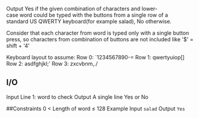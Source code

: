 Output Yes if the given combination of characters and lower-case word could be typed with the buttons from a single row of a standard US QWERTY keyboard(for example salad), No otherwise.

Consider that each character from word is typed only with a single button press, so characters from combination of buttons are not included like '$' = shift + '4'

Keyboard layout to assume:
Row 0: `1234567890-=
Row 1: qwertyuiop[]\
Row 2: asdfghjkl;'
Row 3: zxcvbnm,./

## I/O
Input
Line 1: word to check
Output
A single line Yes or No

##Constraints
0 < Length of word ≤ 128
Example
Input
`salad`
Output
`Yes`

